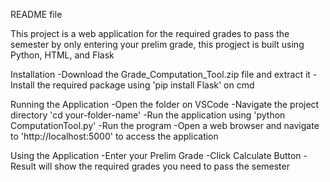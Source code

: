 README file

This project is a web application for the required grades to pass the semester by only
entering your prelim grade, this progject is built using Python, HTML, and Flask

Installation
-Download the Grade_Computation_Tool.zip file and extract it
-Install the required package using 'pip install Flask' on cmd

Running the Application
-Open the folder on VSCode
-Navigate the project directory 'cd your-folder-name'
-Run the application using 'python ComputationTool.py'
-Run the program
-Open a web browser and navigate to 'http://localhost:5000' to access the application

Using the Application
-Enter your Prelim Grade
-Click Calculate Button
-Result will show the required grades you need to pass the semester
